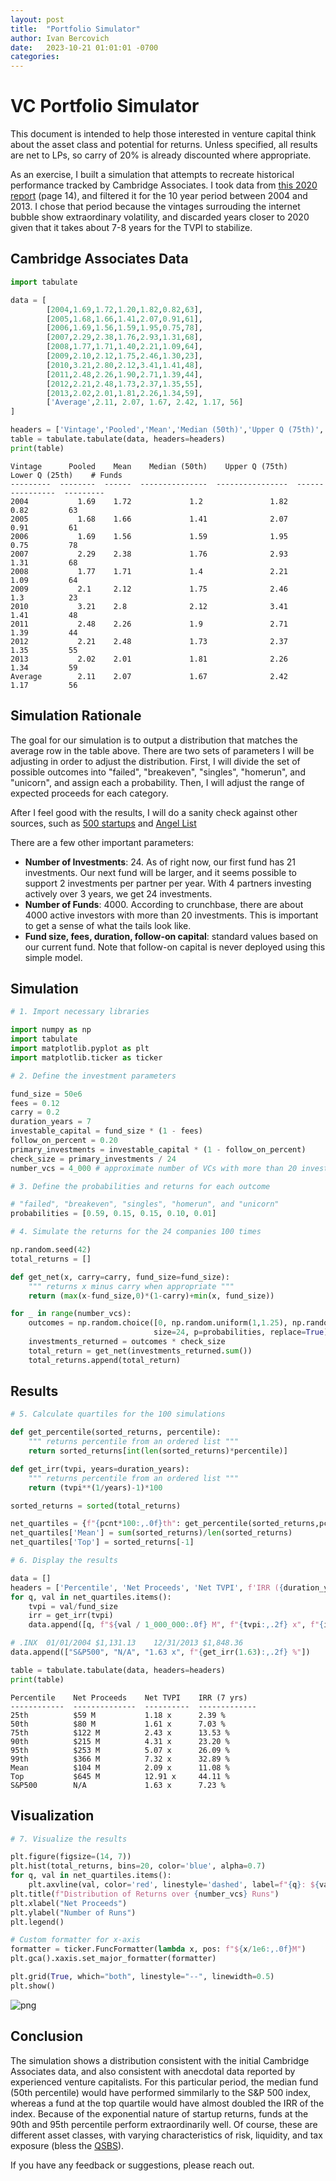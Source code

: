 ```yaml
---
layout: post
title:  "Portfolio Simulator"
author: Ivan Bercovich
date:   2023-10-21 01:01:01 -0700
categories:
---
```


# VC Portfolio Simulator

This document is intended to help those interested in venture capital think about the asset class and potential for returns. Unless specified, all results are net to LPs, so carry of 20% is already discounted where appropriate.

As an exercise, I built a simulation that attempts to recreate historical performance tracked by Cambridge Associates. I took data from [this 2020 report](https://www.cambridgeassociates.com/wp-content/uploads/2020/07/WEB-2020-Q1-USVC-Benchmark-Book.pdf) (page 14), and filtered it for the 10 year period between 2004 and 2013. I chose that period because the vintages surrouding the internet bubble show extraordinary volatility, and discarded years closer to 2020 given that it takes about 7-8 years for the TVPI to stabilize.

## Cambridge Associates Data


```python
import tabulate

data = [
        [2004,1.69,1.72,1.20,1.82,0.82,63],
        [2005,1.68,1.66,1.41,2.07,0.91,61],
        [2006,1.69,1.56,1.59,1.95,0.75,78],
        [2007,2.29,2.38,1.76,2.93,1.31,68],
        [2008,1.77,1.71,1.40,2.21,1.09,64],
        [2009,2.10,2.12,1.75,2.46,1.30,23],
        [2010,3.21,2.80,2.12,3.41,1.41,48],
        [2011,2.48,2.26,1.90,2.71,1.39,44],
        [2012,2.21,2.48,1.73,2.37,1.35,55],
        [2013,2.02,2.01,1.81,2.26,1.34,59],
        ['Average',2.11, 2.07, 1.67, 2.42, 1.17, 56]
]

headers = ['Vintage','Pooled','Mean','Median (50th)','Upper Q (75th)','Lower Q (25th)','# Funds']
table = tabulate.tabulate(data, headers=headers)
print(table)


```

    Vintage      Pooled    Mean    Median (50th)    Upper Q (75th)    Lower Q (25th)    # Funds
    ---------  --------  ------  ---------------  ----------------  ----------------  ---------
    2004           1.69    1.72             1.2               1.82              0.82         63
    2005           1.68    1.66             1.41              2.07              0.91         61
    2006           1.69    1.56             1.59              1.95              0.75         78
    2007           2.29    2.38             1.76              2.93              1.31         68
    2008           1.77    1.71             1.4               2.21              1.09         64
    2009           2.1     2.12             1.75              2.46              1.3          23
    2010           3.21    2.8              2.12              3.41              1.41         48
    2011           2.48    2.26             1.9               2.71              1.39         44
    2012           2.21    2.48             1.73              2.37              1.35         55
    2013           2.02    2.01             1.81              2.26              1.34         59
    Average        2.11    2.07             1.67              2.42              1.17         56


## Simulation Rationale

The goal for our simulation is to output a distribution that matches the average row in the table above. There are two sets of parameters I will be adjusting in order to adjust the distribution. First, I will divide the set of possible outcomes into "failed", "breakeven", "singles", "homerun", and "unicorn", and assign each a probability. Then, I will adjust the range of expected proceeds for each category.

After I feel good with the results, I will do a sanity check against other sources, such as [500 startups](https://500hats.com/99-vc-problems-but-a-batch-ain-t-one-why-portfolio-size-matters-for-returns-16cf556d4af0) and [Angel List](https://venture.angellist.com/v/venture/calculator)

There are a few other important parameters:
- **Number of Investments**: 24. As of right now, our first fund has 21 investments. Our next fund will be larger, and it seems possible to support 2 investments per partner per year. With 4 partners investing actively over 3 years, we get 24 investments.
- **Number of Funds**: 4000. According to crunchbase, there are about 4000 active investors with more than 20 investments. This is important to get a sense of what the tails look like.
- **Fund size, fees, duration, follow-on capital**: standard values based on our current fund. Note that follow-on capital is never deployed using this simple model. 


## Simulation


```python
# 1. Import necessary libraries

import numpy as np
import tabulate
import matplotlib.pyplot as plt
import matplotlib.ticker as ticker

# 2. Define the investment parameters

fund_size = 50e6
fees = 0.12
carry = 0.2
duration_years = 7
investable_capital = fund_size * (1 - fees)
follow_on_percent = 0.20
primary_investments = investable_capital * (1 - follow_on_percent)
check_size = primary_investments / 24
number_vcs = 4_000 # approximate number of VCs with more than 20 investments in the USA, according to crunchbase

# 3. Define the probabilities and returns for each outcome

# "failed", "breakeven", "singles", "homerun", and "unicorn"
probabilities = [0.59, 0.15, 0.15, 0.10, 0.01]

# 4. Simulate the returns for the 24 companies 100 times

np.random.seed(42)
total_returns = []

def get_net(x, carry=carry, fund_size=fund_size):
    """ returns x minus carry when appropriate """
    return (max(x-fund_size,0)*(1-carry)+min(x, fund_size))

for _ in range(number_vcs):
    outcomes = np.random.choice([0, np.random.uniform(1,1.25), np.random.uniform(3,8), np.random.uniform(6, 20), np.random.uniform(50, 175)], 
                                size=24, p=probabilities, replace=True)
    investments_returned = outcomes * check_size
    total_return = get_net(investments_returned.sum())
    total_returns.append(total_return)

```

## Results


```python
# 5. Calculate quartiles for the 100 simulations

def get_percentile(sorted_returns, percentile):
    """ returns percentile from an ordered list """
    return sorted_returns[int(len(sorted_returns)*percentile)]

def get_irr(tvpi, years=duration_years):
    """ returns percentile from an ordered list """
    return (tvpi**(1/years)-1)*100

sorted_returns = sorted(total_returns)

net_quartiles = {f"{pcnt*100:,.0f}th": get_percentile(sorted_returns,pcnt) for pcnt in [0.25,0.50,0.75,0.90,0.95,0.99]}
net_quartiles['Mean'] = sum(sorted_returns)/len(sorted_returns)
net_quartiles['Top'] = sorted_returns[-1]

# 6. Display the results

data = []
headers = ['Percentile', 'Net Proceeds', 'Net TVPI', f'IRR ({duration_years} yrs)']
for q, val in net_quartiles.items():
    tvpi = val/fund_size
    irr = get_irr(tvpi)
    data.append([q, f"${val / 1_000_000:.0f} M", f"{tvpi:,.2f} x", f"{irr:.2f} %"])

# .INX	01/01/2004 $1,131.13	12/31/2013 $1,848.36
data.append(["S&P500", "N/A", "1.63 x", f"{get_irr(1.63):,.2f} %"])

table = tabulate.tabulate(data, headers=headers)
print(table)

```

    Percentile    Net Proceeds    Net TVPI    IRR (7 yrs)
    ------------  --------------  ----------  -------------
    25th          $59 M           1.18 x      2.39 %
    50th          $80 M           1.61 x      7.03 %
    75th          $122 M          2.43 x      13.53 %
    90th          $215 M          4.31 x      23.20 %
    95th          $253 M          5.07 x      26.09 %
    99th          $366 M          7.32 x      32.89 %
    Mean          $104 M          2.09 x      11.08 %
    Top           $645 M          12.91 x     44.11 %
    S&P500        N/A             1.63 x      7.23 %


## Visualization


```python
# 7. Visualize the results

plt.figure(figsize=(14, 7))
plt.hist(total_returns, bins=20, color='blue', alpha=0.7)
for q, val in net_quartiles.items():
    plt.axvline(val, color='red', linestyle='dashed', label=f"{q}: ${val/1e6:,.0f}M")
plt.title(f"Distribution of Returns over {number_vcs} Runs")
plt.xlabel("Net Proceeds")
plt.ylabel("Number of Runs")
plt.legend()

# Custom formatter for x-axis
formatter = ticker.FuncFormatter(lambda x, pos: f"${x/1e6:,.0f}M")
plt.gca().xaxis.set_major_formatter(formatter)

plt.grid(True, which="both", linestyle="--", linewidth=0.5)
plt.show()
```


    
![png](/assets/portfolio.png)
    


## Conclusion

The simulation shows a distribution consistent with the initial Cambridge Associates data, and also consistent with anecdotal data reported by experienced venture capitalists. For this particular period, the median fund (50th percentile) would have performed simmilarly to the S&P 500 index, whereas a fund at the top quartile would have almost doubled the IRR of the index. Because of the exponential nature of startup returns, funds at the 90th and 95th percentile perform extraordinarily well. Of course, these are different asset classes, with varying characteristics of risk, liquidity, and tax exposure (bless the [QSBS](https://www.investopedia.com/terms/q/qsbs-qualified-small-business-stock.asp)).

If you have any feedback or suggestions, please reach out.
